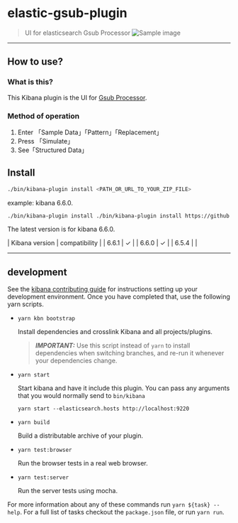 # elastic-gsub-plugin

> UI for elasticsearch Gsub Processor
![Sample image](docs/sample_image.jpg)
---

## How to use?

### What is this?
This Kibana plugin is the UI for [Gsub Processor](https://www.elastic.co/guide/en/elasticsearch/reference/current/gsub-processor.html).

### Method of operation
1. Enter 「Sample Data」「Pattern」「Replacement」
2. Press 「Simulate」
3. See「Structured Data」

## Install

```bash
./bin/kibana-plugin install <PATH_OR_URL_TO_YOUR_ZIP_FILE>
```
example: kibana 6.6.0.

```bash
./bin/kibana-plugin install ./bin/kibana-plugin install https://github.com/taku333/elastic_gsub_plugin/releases/download/6.6.0/analyze-api-ui-plugin-6.6.0.zip
```

The latest version is for kibana 6.6.0.

| Kibana version | compatibility |
| 6.6.1 |  &#10003; |
| 6.6.0 |  &#10003; |
| 6.5.4 |   |

---

## development

See the [kibana contributing guide](https://github.com/elastic/kibana/blob/master/CONTRIBUTING.md) for instructions setting up your development environment. Once you have completed that, use the following yarn scripts.

  - `yarn kbn bootstrap`

    Install dependencies and crosslink Kibana and all projects/plugins.

    > ***IMPORTANT:*** Use this script instead of `yarn` to install dependencies when switching branches, and re-run it whenever your dependencies change.

  - `yarn start`

    Start kibana and have it include this plugin. You can pass any arguments that you would normally send to `bin/kibana`

      ```
      yarn start --elasticsearch.hosts http://localhost:9220
      ```

  - `yarn build`

    Build a distributable archive of your plugin.

  - `yarn test:browser`

    Run the browser tests in a real web browser.

  - `yarn test:server`

    Run the server tests using mocha.

For more information about any of these commands run `yarn ${task} --help`. For a full list of tasks checkout the `package.json` file, or run `yarn run`.
